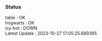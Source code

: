 ### Status


table : OK  
hogwarts : OK  
icy-bot : DOWN  
Latest Update : 2023-10-27 17:05:25.689395
